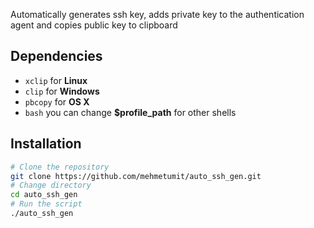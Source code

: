 Automatically generates ssh key, adds private key to the authentication agent and copies public key to clipboard
## Dependencies
* `xclip` for **Linux**
* `clip` for **Windows**
* `pbcopy` for **OS X**
* `bash` you can change **$profile_path** for other shells
## Installation
```sh
# Clone the repository
git clone https://github.com/mehmetumit/auto_ssh_gen.git
# Change directory
cd auto_ssh_gen
# Run the script
./auto_ssh_gen
```
